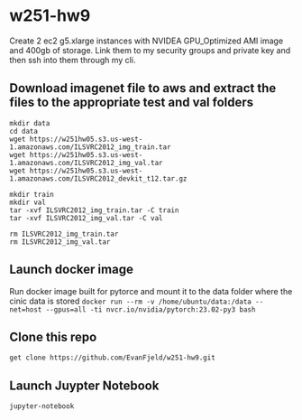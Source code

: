 # w251-hw9

Create 2 ec2 g5.xlarge instances with NVIDEA GPU_Optimized AMI image and 400gb of storage. Link them to my security groups and private key and then ssh into them through my cli.

## Download imagenet file to aws and extract the files to the appropriate test and val folders
```
mkdir data
cd data
wget https://w251hw05.s3.us-west-1.amazonaws.com/ILSVRC2012_img_train.tar
wget https://w251hw05.s3.us-west-1.amazonaws.com/ILSVRC2012_img_val.tar
wget https://w251hw05.s3.us-west-1.amazonaws.com/ILSVRC2012_devkit_t12.tar.gz

mkdir train
mkdir val
tar -xvf ILSVRC2012_img_train.tar -C train
tar -xvf ILSVRC2012_img_val.tar -C val

rm ILSVRC2012_img_train.tar
rm ILSVRC2012_img_val.tar
```

## Launch docker image
Run docker image built for pytorce and mount it to the data folder where the cinic data is stored
```docker run --rm -v /home/ubuntu/data:/data --net=host --gpus=all -ti nvcr.io/nvidia/pytorch:23.02-py3 bash```

## Clone this repo
```get clone https://github.com/EvanFjeld/w251-hw9.git```

## Launch Juypter Notebook
```jupyter-notebook```

